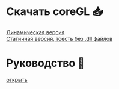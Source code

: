# Скачать coreGL :inbox_tray:

[Динамическая версия](https://github.com/persikboisky/coreGL_dynamic)\
[Статичная версия, тоесть без .dll файлов](https://github.com/persikboisky/coreGL_static)

# Руководство :notebook:
[открыть](manual/manual.md)
